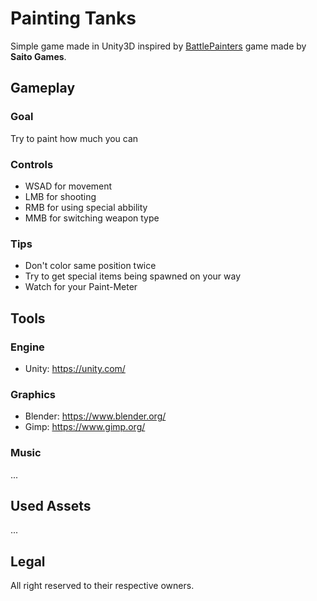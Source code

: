# Painting Tanks
Simple game made in Unity3D inspired by [BattlePainters](http://www.saitogames.com/battlepainters/) game made by **Saito Games**. 

## Gameplay
### Goal
Try to paint how much you can
### Controls
- WSAD for movement
- LMB for shooting
- RMB for using special abbility
- MMB for switching weapon type 
### Tips
- Don't color same position twice
- Try to get special items being spawned on your way
- Watch for your Paint-Meter

## Tools
### Engine
- Unity: https://unity.com/
### Graphics
- Blender: https://www.blender.org/
- Gimp: https://www.gimp.org/
### Music
...

## Used Assets
...

## Legal
All right reserved to their respective owners.